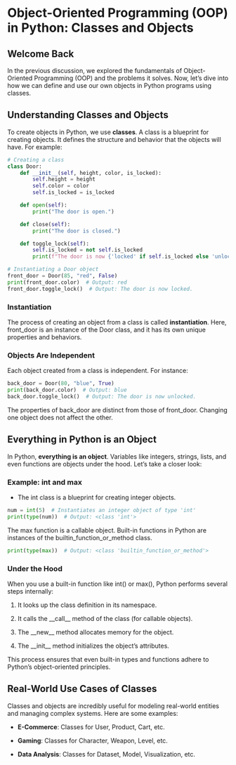 Object-Oriented Programming (OOP) in Python: Classes and Objects
================================================================

Welcome Back
------------

In the previous discussion, we explored the fundamentals of Object-Oriented Programming (OOP) and the problems it solves. Now, let’s dive into how we can define and use our own objects in Python programs using classes.

Understanding Classes and Objects
---------------------------------

To create objects in Python, we use **classes**. A class is a blueprint for creating objects. It defines the structure and behavior that the objects will have. For example:

```python
# Creating a class
class Door:
    def __init__(self, height, color, is_locked):
        self.height = height
        self.color = color
        self.is_locked = is_locked

    def open(self):
        print("The door is open.")

    def close(self):
        print("The door is closed.")

    def toggle_lock(self):
        self.is_locked = not self.is_locked
        print(f"The door is now {'locked' if self.is_locked else 'unlocked'}.")

# Instantiating a Door object
front_door = Door(85, "red", False)
print(front_door.color)  # Output: red
front_door.toggle_lock()  # Output: The door is now locked.
```
### Instantiation

The process of creating an object from a class is called **instantiation**. Here, front\_door is an instance of the Door class, and it has its own unique properties and behaviors.

### Objects Are Independent

Each object created from a class is independent. For instance:

```python
back_door = Door(80, "blue", True)
print(back_door.color)  # Output: blue
back_door.toggle_lock()  # Output: The door is now unlocked.
```

The properties of back\_door are distinct from those of front\_door. Changing one object does not affect the other.

Everything in Python is an Object
---------------------------------

In Python, **everything is an object**. Variables like integers, strings, lists, and even functions are objects under the hood. Let’s take a closer look:

### Example: int and max

*   The int class is a blueprint for creating integer objects.

```python
num = int(5)  # Instantiates an integer object of type 'int'
print(type(num))  # Output: <class 'int'>
```
The max function is a callable object. Built-in functions in Python are instances of the builtin\_function\_or\_method class.

```python
print(type(max))  # Output: <class 'builtin_function_or_method'>
```

### Under the Hood

When you use a built-in function like int() or max(), Python performs several steps internally:

1.  It looks up the class definition in its namespace.
    
2.  It calls the \_\_call\_\_ method of the class (for callable objects).
    
3.  The \_\_new\_\_ method allocates memory for the object.
    
4.  The \_\_init\_\_ method initializes the object’s attributes.
    

This process ensures that even built-in types and functions adhere to Python’s object-oriented principles.

Real-World Use Cases of Classes
-------------------------------

Classes and objects are incredibly useful for modeling real-world entities and managing complex systems. Here are some examples:

*   **E-Commerce**: Classes for User, Product, Cart, etc.
    
*   **Gaming**: Classes for Character, Weapon, Level, etc.
    
*   **Data Analysis**: Classes for Dataset, Model, Visualization, etc.

